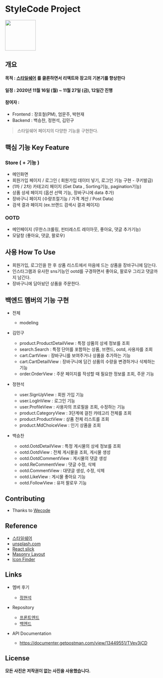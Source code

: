 # StyleCode Project

<img src="https://i.ibb.co/h2xWRXL/2020-11-16-6-27-04.png" height="100"/>

## 개요

#### 목적 : [스타일쉐어](https://www.styleshare.kr/) 를 클론하면서 리액트와 장고의 기본기를 향상한다

#### 일정 : 2020년 11월 16일 (월) ~ 11월 27일 (금), 12일간 진행

#### 참여자 :

- Frontend : 장호철(PM), 엄문주, 박현재
- Backend : 백승찬, 정현석, 김민구

> 스타일쉐어 페이지의 다양한 기능을 구현한다.

## 핵심 기능 Key Feature

### Store ( + 기능 )
- 메인화면 
- 회원가입 페이지 / 로그인 ( 회원가입 데이터 넣기, 로그인 기능 구현 - 쿠키발급)
- (1차 / 2차) 카테고리 페이지 (Get Data , Sorting기능, pagination기능) 
- 상품 상세 페이지 (옵션 선택 기능, 장바구니에 data 추가)
- 장바구니 페이지 (수량조절기능 / 가격 계산 / Post Data)
- 검색 결과 페이지 (ex.브랜드 검색시 결과 페이지)

### OOTD
- 메인페이지 (무한스크롤링, 핀터레스트 레이아웃, 좋아요, 댓글 추가기능)
- 모달창 (좋아요, 댓글, 팔로우)

## 사용 How To Use

- 회원가입, 로그인을 한 후 상품 리스트에서 마음에 드는 상품을 장바구니에 담는다.
- 인스타그램과 유사한 sns기능인 ootd를 구경하면서 좋아요, 팔로우 그리고 댓글까지 남긴다.
- 장바구니에 담아놨던 상품을 주문한다.

## 백엔드 멤버의 기능 구현

- 전체
    - modeling

- 김민구
    - product.ProductDetailView : 특정 상품의 상세 정보를 조회
    - search.Search : 특정 단어를 포함하는 상품, 브랜드, ootd, 사용자를 조회
    - cart.CartView : 장바구니를 보여주거나 상품을 추가하는 기능
    - cart.CartDetailView : 장바구니에 담긴 상품의 수량을 변경하거나 삭제하는 기능
    - order.OrderView : 주문 페이지를 작성할 때 필요한 정보를 조회, 주문 기능
    
- 정현석
    - user.SignUpView : 회원 가입 기능
    - user.LogInView : 로그인 기능
    - user.ProfileView : 사용자의 프로필을 조회, 수정하는 기능
    - product.CategoryView : 3단계에 걸친 카테고리 전체를 조회
    - product.ProductView : 상품 전체 리스트를 조회
    - product.MdChoiceView : 인기 상품을 조회
    
- 백승찬
    - ootd.OotdDetailView : 특정 게시물의 상세 정보를 조회
    - ootd.OotdView : 전체 게시물을 조회, 게시물 생성
    - ootd.OotdCommentView : 게시물의 댓글 생성
    - ootd.ReCommentView : 댓글 수정, 삭제
    - ootd.CommentView : 대댓글 생성, 수정, 삭제
    - ootd.LikeView : 게시물 좋아요 기능
    - ootd.FollowView : 유저 팔로우 기능

## Contributing

- Thanks to [Wecode](https://wecode.co.kr/)

## Reference

- [스타일쉐어](https://www.styleshare.kr/)
- [unsplash.com](https://unsplash.com/)
- [React slick](https://react-slick.neostack.com/)
- [Masonry Layout](https://masonry.desandro.com/layout.html)
- [Icon Finder](https://www.iconfinder.com/)


## Links

- 멤버 후기
  - [정현석](https://velog.io/@cs982607/1%EC%B0%A8-%ED%94%84%EB%A1%9C%EC%A0%9D%ED%8A%B8-%ED%9B%84%EA%B8%B0)

- Repository
  - [프론트엔드](https://github.com/wecode-bootcamp-korea/14-1st-StyleCode-frontend/)
  - [백엔드](https://github.com/wecode-bootcamp-korea/14-1st-StyleCode-backend)
  
- API Documentation
  - https://documenter.getpostman.com/view/13449551/TVev3jCD

## License

**모든 사진은 저작권이 없는 사진을 사용했습니다.**
